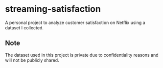 # streaming-satisfaction

A personal project to analyze customer satisfaction on Netflix using a dataset I collected.

## Note
The dataset used in this project is private due to confidentiality reasons and will not be publicly shared.
